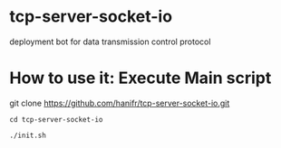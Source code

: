 # tcp-server-socket-io
 deployment bot for data transmission control protocol
 # How to use it: Execute Main script
 git clone https://github.com/hanifr/tcp-server-socket-io.git

```
cd tcp-server-socket-io
```
```
./init.sh
```
